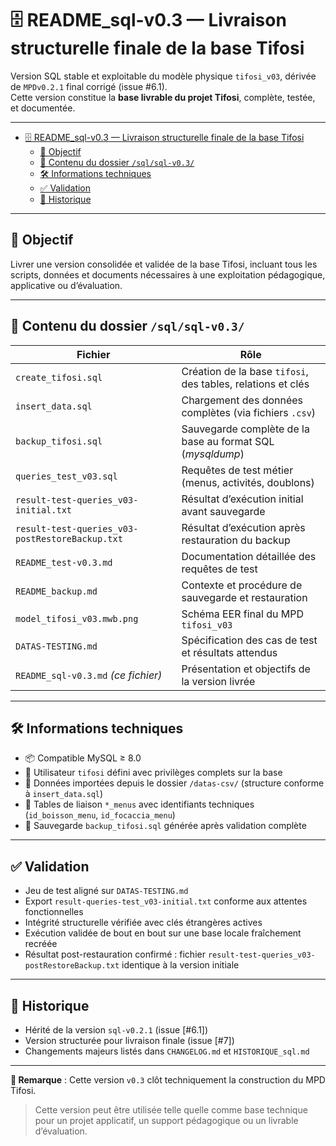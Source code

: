 # 🗄️ README_sql-v0.3 — Livraison structurelle finale de la base Tifosi

Version SQL stable et exploitable du modèle physique `tifosi_v03`, dérivée de `MPDv0.2.1` final corrigé (issue #6.1).  
Cette version constitue la **base livrable du projet Tifosi**, complète, testée, et documentée.

---

- [🗄️ README\_sql-v0.3 — Livraison structurelle finale de la base Tifosi](#️-readme_sql-v03--livraison-structurelle-finale-de-la-base-tifosi)
  - [🎯 Objectif](#-objectif)
  - [📁 Contenu du dossier `/sql/sql-v0.3/`](#-contenu-du-dossier-sqlsql-v03)
  - [🛠️ Informations techniques](#️-informations-techniques)
  - [✅ Validation](#-validation)
  - [🧭 Historique](#-historique)

---

## 🎯 Objectif

Livrer une version consolidée et validée de la base Tifosi, incluant tous les scripts, données et documents nécessaires à une exploitation pédagogique, applicative ou d’évaluation.

---

## 📁 Contenu du dossier `/sql/sql-v0.3/`

| Fichier                                      | Rôle |
|---------------------------------------------|------|
| `create_tifosi.sql`                         | Création de la base `tifosi`, des tables, relations et clés |
| `insert_data.sql`                           | Chargement des données complètes (via fichiers `.csv`) |
| `backup_tifosi.sql`                         | Sauvegarde complète de la base au format SQL (_mysqldump_) |
| `queries_test_v03.sql`                      | Requêtes de test métier (menus, activités, doublons) |
| `result-test-queries_v03-initial.txt`       | Résultat d’exécution initial avant sauvegarde |
| `result-test-queries_v03-postRestoreBackup.txt` | Résultat d’exécution après restauration du backup |
| `README_test-v0.3.md`                       | Documentation détaillée des requêtes de test |
| `README_backup.md`                          | Contexte et procédure de sauvegarde et restauration |
| `model_tifosi_v03.mwb.png`                  | Schéma EER final du MPD `tifosi_v03` |
| `DATAS-TESTING.md`                          | Spécification des cas de test et résultats attendus |
| `README_sql-v0.3.md` _(ce fichier)_         | Présentation et objectifs de la version livrée |

---

## 🛠️ Informations techniques

- 📦 Compatible MySQL ≥ 8.0
- 👤 Utilisateur `tifosi` défini avec privilèges complets sur la base
- 📂 Données importées depuis le dossier `/datas-csv/` (structure conforme à `insert_data.sql`)
- 🔑 Tables de liaison `*_menus` avec identifiants techniques (`id_boisson_menu`, `id_focaccia_menu`)
- 💾 Sauvegarde `backup_tifosi.sql` générée après validation complète

---

## ✅ Validation

- Jeu de test aligné sur `DATAS-TESTING.md`
- Export `result-queries-test_v03-initial.txt` conforme aux attentes fonctionnelles
- Intégrité structurelle vérifiée avec clés étrangères actives
- Exécution validée de bout en bout sur une base locale fraîchement recréée
- Résultat post-restauration confirmé : fichier `result-test-queries_v03-postRestoreBackup.txt` identique à la version initiale

---

## 🧭 Historique

- Hérité de la version `sql-v0.2.1` (issue [#6.1])
- Version structurée pour livraison finale (issue [#7])
- Changements majeurs listés dans `CHANGELOG.md` et `HISTORIQUE_sql.md`

---

**📌 Remarque** : Cette version `v0.3` clôt techniquement la construction du MPD Tifosi.  
>Cette version peut être utilisée telle quelle comme base technique pour un projet applicatif, un support pédagogique ou un livrable d’évaluation.
